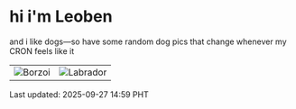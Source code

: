 # hi i'm Leoben

and i like dogs—so have some random dog pics that change whenever my CRON feels like it

|  |  |
|--------|----------|
| ![Borzoi](https://random-dog-vercel.vercel.app/api/random-borzoi?v=1758956392) | ![Labrador](https://random-dog-vercel.vercel.app/api/random-labrador?v=1758956392) |

Last updated: 2025-09-27 14:59 PHT
